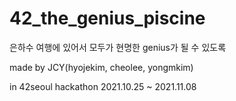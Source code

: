 # 42_the_genius_piscine

은하수 여행에 있어서 모두가 현명한 genius가 될 수 있도록

made by JCY(hyojekim, cheolee, yongmkim)

in 42seoul hackathon 2021.10.25 ~ 2021.11.08
